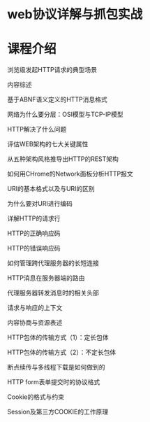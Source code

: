 # web协议详解与抓包实战





# 课程介绍

浏览级发起HTTP请求的典型场景

内容综述

基于ABNF语义定义的HTTP消息格式

网络为什么要分层：OSI模型与TCP-IP模型

HTTP解决了什么问题

评估WEB架构的七大关键属性

从五种架构风格推导出HTTP的REST架构

如何用CHrome的Network面板分析HTTP报文

URI的基本格式以及与URI的区别

为什么要对URI进行编码

详解HTTP的请求行

HTTP的正确响应码

HTTP的错误响应码

如何管理跨代理服务器的长短连接

HTTP消息在服务器端的路由

代理服务器转发消息时的相关头部

请求与响应的上下文

内容协商与资源表述

HTTP包体的传输方式（1）：定长包体

HTTP包体的传输方式（2）：不定长包体

断点续传与多线程下载是如何做到的

HTTP form表单提交时的协议格式

Cookie的格式与约束

Session及第三方COOKIE的工作原理

